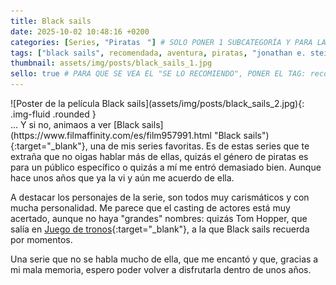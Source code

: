 ```yaml
---
title: Black sails
date: 2025-10-02 10:48:16 +0200
categories: [Series, "Piratasㅤ"] # SOLO PONER 1 SUBCATEGORÍA Y PARA LAS SERIES PONER UN CARACTER INVISIBLE, COPIALO DE ENTRE LOS PARÉNTESIS (ㅤ), AL FINAL DE LA SUBCATEGORÍA, POR EJEMPLO [Series, "Thrillerㅤ"]
tags: ["black sails", recomendada, aventura, piratas, "jonathan e. steinberg", "robert levine"]
thumbnail: assets/img/posts/black_sails_1.jpg
sello: true # PARA QUE SE VEA EL "SE LO RECOMIENDO", PONER EL TAG: recomendada
---
```


<div class="row mb-4">
  <div class="col-md-5" markdown="1">
![Poster de la película Black sails](assets/img/posts/black_sails_2.jpg){: .img-fluid .rounded }
  </div>
  <div class="col-md-7" markdown="1">
... Y si no, animaos a ver [Black sails](https://www.filmaffinity.com/es/film957991.html "Black sails"){:target="_blank"}, una de mis series favoritas. Es de estas series que te extraña que no oigas hablar más de ellas, quizás el género de piratas es para un público específico o quizás a mí me entró demasiado bien. Aunque hace unos años que ya la vi y aún me acuerdo de ella.

A destacar los personajes de la serie, son todos muy carismáticos y con mucha personalidad. Me parece que el casting de actores está muy acertado, aunque no haya "grandes" nombres: quizás Tom Hopper, que salía en [Juego de tronos](https://www.filmaffinity.com/es/film874956.html "Juego de tronos"){:target="_blank"}, a la que Black sails recuerda por momentos.

Una serie que no se habla mucho de ella, que me encantó y que, gracias a mi mala memoria, espero poder volver a disfrutarla dentro de unos años.
  </div>
</div>
